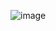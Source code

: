 ![image](https://user-images.githubusercontent.com/63789702/188315069-e806b75f-85eb-4325-bc95-1ea1586a585d.png)
